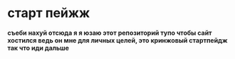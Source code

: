 # старт пейжж
**съеби нахуй отсюда я я юзаю этот репозиторий тупо чтобы сайт хостился ведь он мне для личных целей, это кринжовый стартпейдж так что иди дальше**
